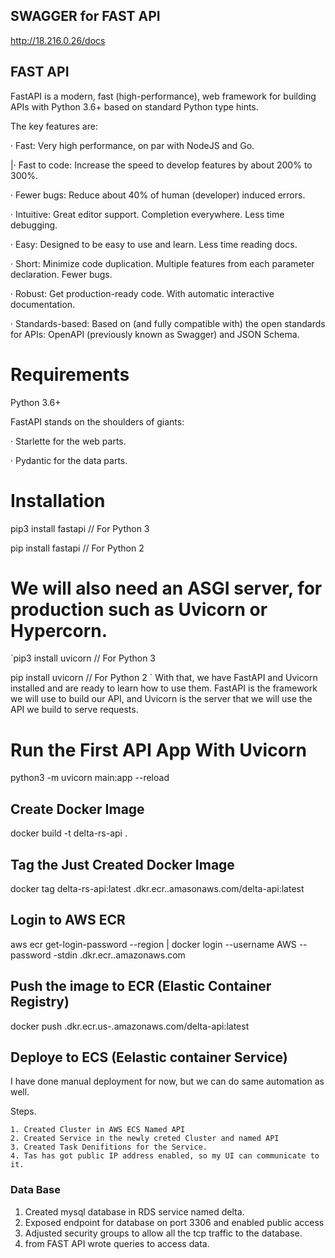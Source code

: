 ## SWAGGER for FAST API
http://18.216.0.26/docs

## FAST API
FastAPI is a modern, fast (high-performance), web framework for building APIs with Python 3.6+ based on standard Python type hints.

The key features are:

·      Fast: Very high performance, on par with NodeJS and Go.

|·      Fast to code: Increase the speed to develop features by about 200% to 300%.

·      Fewer bugs: Reduce about 40% of human (developer) induced errors.

·      Intuitive: Great editor support. Completion everywhere. Less time debugging.

·      Easy: Designed to be easy to use and learn. Less time reading docs.

·      Short: Minimize code duplication. Multiple features from each parameter declaration. Fewer bugs.

·      Robust: Get production-ready code. With automatic interactive documentation.

·      Standards-based: Based on (and fully compatible with) the open standards for APIs: OpenAPI (previously known as Swagger) and JSON Schema.

# Requirements

Python 3.6+

FastAPI stands on the shoulders of giants:

·      Starlette for the web parts.

·      Pydantic for the data parts.

# Installation

 pip3 install fastapi    // For Python 3

 pip install fastapi     // For Python 2

 # We will also need an ASGI server, for production such as Uvicorn or Hypercorn.

`pip3 install uvicorn     // For Python 3

pip install uvicorn      // For Python 2
`
With that, we have FastAPI and Uvicorn installed and are ready to learn how to use them. FastAPI is the framework we will use to build our API, and Uvicorn is the server that we will use the API we build to serve requests.

# Run the First API App With Uvicorn

python3 -m uvicorn main:app --reload

## Create Docker Image

docker build -t delta-rs-api .

## Tag the Just Created Docker Image

docker tag delta-rs-api:latest <aws-account-id>.dkr.ecr.<region>.amasonaws.com/delta-api:latest

## Login to AWS ECR
aws ecr get-login-password --region <region> | docker login --username AWS --password -stdin <aws-account-id>.dkr.ecr.<region>.amazonaws.com

## Push the image to ECR (Elastic Container Registry)

docker push <aws-account-id>.dkr.ecr.us-<region>.amazonaws.com/delta-api:latest

## Deploye to ECS (Eelastic container Service)

I have done manual deployment for now, but we can do same automation as well.

Steps.

    1. Created Cluster in AWS ECS Named API
    2. Created Service in the newly creted Cluster and named API
    3. Created Task Denifitions for the Service.
    4. Tas has got public IP address enabled, so my UI can communicate to it.

### Data Base

1. Created mysql database in RDS service named delta.
2. Exposed endpoint for database on port 3306 and enabled public access
3. Adjusted security groups to allow all the tcp traffic to the database.
4. from FAST API wrote queries to access data.